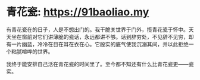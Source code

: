 # 青花瓷: https://91baoliao.my
有青花瓷在的日子，人是不想出门的。我干脆关世界于门外，揽青花瓷于怀中。天天坐在窗前对它们讲薄脆的瓷话，永远都讲不够。话到辞穷处，不见辞不见穷，却有一片幽蓝，冷冷在目在耳在衣在心。它殷实的底气使我沉溺其间，并以此拒绝一个粘腻喧哗的世界。

我终于能安排自己活在青花瓷的时间里了。至今都不知还有什么比青花瓷更——瓷实。
